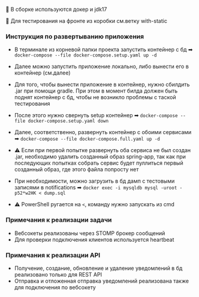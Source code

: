 🌱 В сборке используются докер и jdk17

🌱 Для тестирования на фронте из коробки см.ветку with-static

### Инструкция по развертыванию приложения

- В терминале из корневой папки проекта запустить контейнер с бд 
➡ ```docker-compose --file docker-compose.setup.yaml up -d```
- Далее можно запустить приложение локально, либо вынести его в контейнер (см.далее)


- Для того, чтобы вынести приложение в контейнер, нужно сбилдить .jar при помощи gradle.
При этом в момент билда должен быть поднят контейнер с бд, чтобы не возникло проблемы с таской тестирования
- После этого нужно свернуть setup контейнер
➡ ```docker-compose --file docker-compose.setup.yaml down```
- Далее, соответственно, развернуть контейнер с обоими сервисами
➡ ```docker-compose --file docker-compose.full.yaml up -d```
- ⚠ Если при первой попытке развернуть оба сервиса не был создан .jar, необходимо удалить созданный образ spring-app, 
так как при последующих попытках собрать сервис будет пуллиться первый созданный образ, где этого файла попросту нет


- При необходимости, можно загрузить в бд дамп с тестовыми записями в notifications
➡ ```docker exec -i mysqldb mysql -uroot -p52*w2HK < dump.sql```
- ⚠ PowerShell ругается на ```<```, команду нужно запускать из cmd 


### Примечания к реализации задачи
- Вебсокеты реализованы через STOMP брокер сообщений
- Для проверки подключения клиентов используется heartbeat

### Примечания к реализации API
- Получение, создание, обновление и удаление уведомлений в бд реализовано только для REST API
- Отправка и отложенная отправка уведомлений реализована также для подключения по вебсокету
